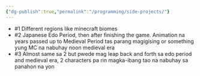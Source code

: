 ```yaml
---
{"dg-publish":true,"permalink":"/programming/side-projects/"}
---
```


- #1 Different regions like minecraft biomes
- #2 Japanese Edo Period, then after finishing the game. Animation na years passed up to Medieval Period tas parang magigising or something yung MC na nabuhay noon medieval era
- #3 Almost same sa 2 but pwede mag leap back and forth sa edo period and medieval era, 2 characters pa rin magka-ibang tao na nabuhay sa panahon na yon


